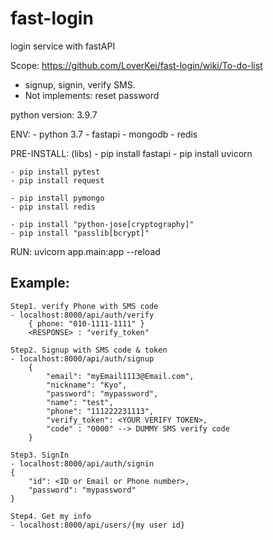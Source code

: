 # fast-login
login service with fastAPI

Scope: https://github.com/LoverKei/fast-login/wiki/To-do-list
 - signup, signin, verify SMS.
 - Not implements: reset password

python version: 3.9.7

ENV:
    - python 3.7
    - fastapi
    - mongodb
    - redis

PRE-INSTALL: (libs)
    - pip install fastapi
    - pip install uvicorn

    - pip install pytest
    - pip install request

    - pip install pymongo
    - pip install redis

    - pip install "python-jose[cryptography]"
    - pip install "passlib[bcrypt]"

RUN: uvicorn app.main:app --reload


Example:
- 
    Step1. verify Phone with SMS code
    - localhost:8000/api/auth/verify
        { phone: "010-1111-1111" }
        <RESPONSE> : "verify_token"

    Step2. Signup with SMS code & token
    - localhost:8000/api/auth/signup
        {
            "email": "myEmail1113@Email.com",
            "nickname": "Kyo",
            "password": "mypassword",
            "name": "test",
            "phone": "111222231113",
            "verify_token": <YOUR VERIFY TOKEN>,
            "code" : "0000" --> DUMMY SMS verify code
        }

    Step3. SignIn
    - localhost:8000/api/auth/signin
    {
        "id": <ID or Email or Phone number>,
        "password": "mypassword"
    }

    Step4. Get my info
    - localhost:8000/api/users/{my user id}

    
    
 
